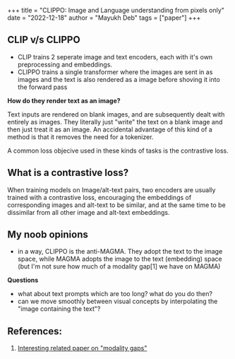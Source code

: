 +++
title = "CLIPPO: Image and Language understanding from pixels only"
date = "2022-12-18"
author = "Mayukh Deb"
tags = ["paper"]
+++

## CLIP v/s CLIPPO

- CLIP trains 2 seperate image and text encoders, each with it's own preprocessing and embeddings. 
- CLIPPO trains a single transformer where the images are sent in as images and the text is also rendered as a image before shoving it into the forward pass


**How do they render text as an image?**

Text inputs are rendered on blank images, and are subsequently dealt with entirely as images. They literally just "write" the text on a blank image and then just treat it as an image. An accidental advantage of this kind of a method is that it removes the need for a tokenizer.

A common loss objecive used in these kinds of tasks is the contrastive loss.

## What is a contrastive loss?

When training models on Image/alt-text pairs, two encoders are usually trained with a contrastive loss, encouraging the embeddings of corresponding images and alt-text to be similar, and at the same time to be dissimilar from all other image and alt-text embeddings.

## My noob opinions

- in a way, CLIPPO is the anti-MAGMA. They adopt the text to the image space, while MAGMA adopts the image to the text (embedding) space (but I'm not sure how much of a modality gap[1] we have on MAGMA)

**Questions**
- what about text prompts which are too long? what do you do then?
- can we move smoothly between visual concepts by interpolating the "image containing the text"?

## References:
1. [Interesting related paper on "modality gaps"](https://arxiv.org/pdf/2203.02053.pdf)
